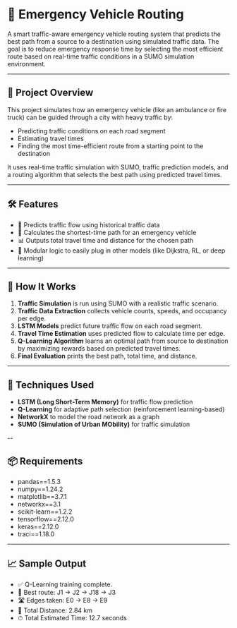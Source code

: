 # 🚨 Emergency Vehicle Routing

A smart traffic-aware emergency vehicle routing system that predicts the best path from a source to a destination using simulated traffic data. The goal is to reduce emergency response time by selecting the most efficient route based on real-time traffic conditions in a SUMO simulation environment.

---

## 📌 Project Overview

This project simulates how an emergency vehicle (like an ambulance or fire truck) can be guided through a city with heavy traffic by:
- Predicting traffic conditions on each road segment
- Estimating travel times
- Finding the most time-efficient route from a starting point to the destination

It uses real-time traffic simulation with SUMO, traffic prediction models, and a routing algorithm that selects the best path using predicted travel times.

---

## 🛠️ Features

- 🔁 Predicts traffic flow using historical traffic data
- 📍 Calculates the shortest-time path for an emergency vehicle
- 📊 Outputs total travel time and distance for the chosen path
- 🧠 Modular logic to easily plug in other models (like Dijkstra, RL, or deep learning)

---

## 🧪 How It Works

1. **Traffic Simulation** is run using SUMO with a realistic traffic scenario.
2. **Traffic Data Extraction** collects vehicle counts, speeds, and occupancy per edge.
3. **LSTM Models** predict future traffic flow on each road segment.
4. **Travel Time Estimation** uses predicted flow to calculate time per edge.
5. **Q-Learning Algorithm** learns an optimal path from source to destination by maximizing rewards based on predicted travel times.
6. **Final Evaluation** prints the best path, total time, and distance.

---

## 🧠 Techniques Used

- **LSTM (Long Short-Term Memory)** for traffic flow prediction  
- **Q-Learning** for adaptive path selection (reinforcement learning-based)
- **NetworkX** to model the road network as a graph
- **SUMO (Simulation of Urban MObility)** for traffic simulation

--

## 📦 Requirements

- pandas==1.5.3  
- numpy==1.24.2  
- matplotlib==3.7.1  
- networkx==3.1  
- scikit-learn==1.2.2  
- tensorflow==2.12.0  
- keras==2.12.0  
- traci==1.18.0



---

## 📈 Sample Output

- ✅ Q-Learning training complete.
- 🚓 Best route: J1 -> J2 -> J18 -> J3
- 🛣️ Edges taken: E0 -> E8 -> E9
- 📏 Total Distance: 2.84 km
- ⏱ Total Estimated Time: 12.7 seconds
